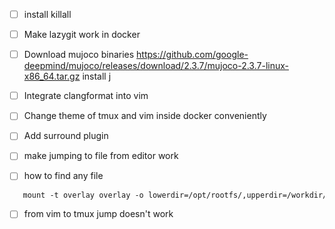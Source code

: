 - [ ] install killall
- [ ] Make lazygit work in docker
- [ ] Download mujoco binaries https://github.com/google-deepmind/mujoco/releases/download/2.3.7/mujoco-2.3.7-linux-x86_64.tar.gz
install j
- [ ] Integrate clangformat into vim
- [ ] Change theme of tmux and vim inside docker conveniently

- [ ] Add surround plugin
- [ ] make jumping to file from editor work
- [ ] how to find any file
```dockerfile
   mount -t overlay overlay -o lowerdir=/opt/rootfs/,upperdir=/workdir/armchroot-upper/,workdir=/workdir/armchroot-work/ /workdir/armchroot
```
- [ ] from vim to tmux jump doesn't work


